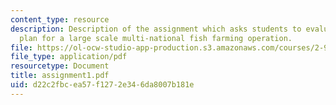 ```yaml
---
content_type: resource
description: Description of the assignment which asks students to evaluate a business
  plan for a large scale multi-national fish farming operation.
file: https://ol-ocw-studio-app-production.s3.amazonaws.com/courses/2-964-economics-of-marine-transportation-industries-fall-2006/d22c2fbcea57f1272e346da8007b181e_assignment1.pdf
file_type: application/pdf
resourcetype: Document
title: assignment1.pdf
uid: d22c2fbc-ea57-f127-2e34-6da8007b181e
---
```

